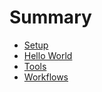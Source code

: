 # Summary

- [Setup](./setup.md)
- [Hello World](./hello-world.md)
- [Tools](./hello-world.md)
- [Workflows](./workflows.md)
